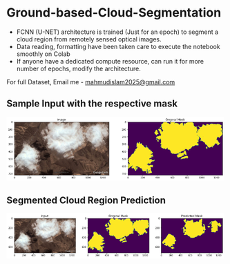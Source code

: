 # Ground-based-Cloud-Segmentation

 * FCNN (U-NET) architecture is trained (Just for an epoch) to segment a cloud region from remotely sensed optical images.<br>
 * Data reading, formatting have been taken care to execute the notebook smoothly on Colab <br>
 * If anyone have a dedicated compute resource, can run it for more number of epochs, modify the architecture.

For full Dataset, Email me - mahmudislam2025@gmail.com 

## Sample Input with the respective mask
![alt text](https://github.com/Arunprakash-A/U-NET-based-Cloud-Segmentation/blob/main/images/img_mask.png "Sample Image")

## Segmented Cloud Region Prediction
![alt text](https://github.com/Arunprakash-A/U-NET-based-Cloud-Segmentation/blob/main/images/img_mask_pred.png "Predicted Cloud region")
